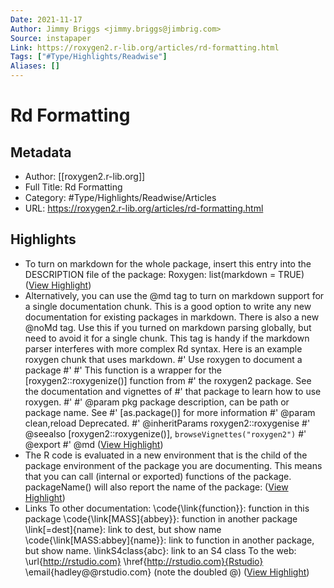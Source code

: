```yaml
---
Date: 2021-11-17
Author: Jimmy Briggs <jimmy.briggs@jimbrig.com>
Source: instapaper
Link: https://roxygen2.r-lib.org/articles/rd-formatting.html
Tags: ["#Type/Highlights/Readwise"]
Aliases: []
---
```

# Rd Formatting

## Metadata
- Author: [[roxygen2.r-lib.org]]
- Full Title: Rd Formatting
- Category: #Type/Highlights/Readwise/Articles
- URL: https://roxygen2.r-lib.org/articles/rd-formatting.html

## Highlights
- To turn on markdown for the whole package, insert this entry into the DESCRIPTION file of the package:
  Roxygen: list(markdown = TRUE) ([View Highlight](https://instapaper.com/read/1360305162/14737192))
- Alternatively, you can use the @md tag to turn on markdown support for a single documentation chunk. This is a good option to write any new documentation for existing packages in markdown.
  There is also a new @noMd tag. Use this if you turned on markdown parsing globally, but need to avoid it for a single chunk. This tag is handy if the markdown parser interferes with more complex Rd syntax.
  Here is an example roxygen chunk that uses markdown.
  #' Use roxygen to document a package
  #'
  #' This function is a wrapper for the [roxygen2::roxygenize()] function from
  #' the roxygen2 package. See the documentation and vignettes of
  #' that package to learn how to use roxygen.
  #'
  #' @param pkg package description, can be path or package name. See
  #' [as.package()] for more information
  #' @param clean,reload Deprecated.
  #' @inheritParams roxygen2::roxygenise
  #' @seealso [roxygen2::roxygenize()], `browseVignettes("roxygen2")`
  #' @export
  #' @md ([View Highlight](https://instapaper.com/read/1360305162/14737196))
- The R code is evaluated in a new environment that is the child of the package environment of the package you are documenting. This means that you can call (internal or exported) functions of the package. packageName() will also report the name of the package: ([View Highlight](https://instapaper.com/read/1360305162/14737202))
- Links
  To other documentation:
  \code{\link{function}}: function in this package
  \code{\link[MASS]{abbey}}: function in another package
  \link[=dest]{name}: link to dest, but show name
  \code{\link[MASS:abbey]{name}}: link to function in another package, but show name.
  \linkS4class{abc}: link to an S4 class
  To the web:
  \url{http://rstudio.com}
  \href{http://rstudio.com}{Rstudio}
  \email{hadley@@rstudio.com} (note the doubled @) ([View Highlight](https://instapaper.com/read/1360305162/14737205))
